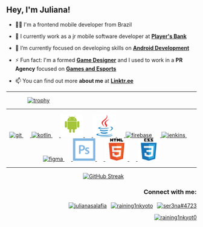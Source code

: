 
<h2>Hey, I'm Juliana!</h2>


- 🐱‍👤 I'm a frontend mobile developer from Brazil

- 🔭 I currently work as a jr mobile software developer at [**Player's Bank**](https://www.instagram.com/playersbank/)

- 🌱 I’m currently focused on developing skills on [**Android Development**](https://www.udemy.com/course/curso-de-desenvolvimento-android-oreo/)

- ⚡ Fun fact: I'm a formed [**Game Designer**](https://www.behance.net/jssalafia) and I used to work in a **PR Agency** focused on [**Games and Esports**](https://fdcomunicacao.com.br/)

- 📫 You can find out more **about me** at [**Linktr.ee**](https://linktr.ee/juliana.salafia)
---

&ensp;&ensp;&ensp;&ensp;&ensp;&ensp;&ensp;&ensp;[![trophy](https://github-profile-trophy.vercel.app/?username=julianasalafia&theme=dracula&margin-w=12)](https://github.com/ryo-ma/github-profile-trophy)

---
<p align="center"> 
  <a href="https://git-scm.com/" target="_blank" rel="noreferrer"> <img src="https://www.vectorlogo.zone/logos/git-scm/git-scm-icon.svg" alt="git" width="60" height="60"/> </a>
 &ensp; &ensp;<a href="https://kotlinlang.org" target="_blank" rel="noreferrer"> <img src="https://www.vectorlogo.zone/logos/kotlinlang/kotlinlang-icon.svg" alt="kotlin" width="60" height="60"/> </a> 
 &ensp; &ensp;<a href="https://developer.android.com" target="_blank" rel="noreferrer"> <img src="https://raw.githubusercontent.com/devicons/devicon/master/icons/android/android-original-wordmark.svg" alt="android" width="60" height="60"/> </a>
 &ensp; &ensp;<a href="https://www.java.com" target="_blank" rel="noreferrer"> <img src="https://raw.githubusercontent.com/devicons/devicon/master/icons/java/java-original.svg" alt="java" width="60" height="60"/> </a> 
 &ensp; &ensp;<a href="https://firebase.google.com/" target="_blank" rel="noreferrer"> <img src="https://www.vectorlogo.zone/logos/firebase/firebase-icon.svg" alt="firebase" width="60" height="60"/> </a> 
 &ensp; &ensp;<a href="https://www.jenkins.io" target="_blank" rel="noreferrer"> <img src="https://www.vectorlogo.zone/logos/jenkins/jenkins-icon.svg" alt="jenkins" width="60" height="60"/> </a> 
 &ensp; &ensp;<a href="https://www.figma.com/" target="_blank" rel="noreferrer"> <img src="https://www.vectorlogo.zone/logos/figma/figma-icon.svg" alt="figma" width="60" height="60"/> </a>
 &ensp; &ensp;<a href="https://www.photoshop.com/en" target="_blank" rel="noreferrer"> <img src="https://raw.githubusercontent.com/devicons/devicon/master/icons/photoshop/photoshop-line.svg" alt="photoshop" width="60" height="60"/> </a> 
 &ensp; &ensp;<a href="https://www.w3.org/html/" target="_blank" rel="noreferrer"> <img src="https://raw.githubusercontent.com/devicons/devicon/master/icons/html5/html5-original-wordmark.svg" alt="html5" width="60" height="60"/> </a> 
 &ensp; &ensp;<a href="https://www.w3schools.com/css/" target="_blank" rel="noreferrer"> <img src="https://raw.githubusercontent.com/devicons/devicon/master/icons/css3/css3-original-wordmark.svg" alt="css3" width="60" height="60"/> </a> 

---
&ensp;&ensp;&ensp;&ensp;&ensp;&ensp;&ensp;&ensp;&ensp;&ensp;&ensp;&ensp;&ensp;&ensp;&ensp;&ensp;&ensp;&ensp;&ensp;&ensp;&ensp;&ensp;&ensp;&ensp;&ensp;&ensp;&ensp;&ensp;&ensp;[![GitHub Streak](https://github-readme-streak-stats.herokuapp.com?user=julianasalafia&theme=dracula&hide_border=true&date_format=M%20j%5B%2C%20Y%5D&background=DD272700)](https://git.io/streak-stats)


<h3 align="right">Connect with me:</h3>
<p align="right">
&ensp;<a href="https://linkedin.com/in/julianasalafia" target="blank"><img align="center" src="https://mekes.com/app/uploads/2020/12/linkedin-logo.png" alt="julianasalafia" height="25" width="25" /></a>
&ensp;<a href="https://instagram.com/raining1nkyoto" target="blank"><img align="center" src="https://www.pngmart.com/files/21/Instagram-Logo-PNG-File.png" alt="raining1nkyoto" height="25" width="25" /></a>
&ensp;<a href="https://discord.gg/ser3na#4723" target="blank"><img align="center" src="https://logodownload.org/wp-content/uploads/2017/11/discord-logo-4-1.png" alt="ser3na#4723" height="25" width="25" /></a>
</p>

<p align="right"> <a href="https://twitter.com/raining1nkyot0" target="blank"><img src="https://img.shields.io/twitter/follow/raining1nkyot0?logo=twitter&style=for-the-badge" alt="raining1nkyot0" /></a> </p>
